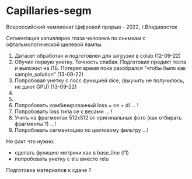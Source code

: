 # Capillaries-segm

Всероссийский чемпионат Цифровой прорыв - 2022, г.Владивосток

Сегментация капилляров глаза человека по снимкам с офтальмологической щелевой лампы.

1. Датасет обработан и подготовлен для загрузки в colab (12-09-22)
2. Обучил первую унетку. Точность слабая. Подготовил предикт теста и выложил на ЛБ. Потерял время пока разобрался "чтобы было как sample_solution" (13-09-22)
3. Попробовал унетку с лосс функцией dice, (выучить не получилось, не дают GPU) (13-09-22)
4. 
5. 
6. Попробовать комбинированный loss = ce + dl ... !
7. Попробовать loss типа ce с весами ... ! 
8. Учить на фрагментах 512х512 от оригинальных фото (как отбирать фрагменты ?) ...!
9. Попробовать сегментацию по цветовому фильтру ...!

Не факт что нужно:  
- сделать функцию метрики как в base_line (f1)
- попробовать унетку с elu вместо relu

Подготовка материалов к сдаче ?
